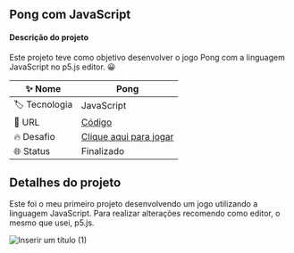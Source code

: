 ## Pong com JavaScript 

#### Descrição do projeto
Este projeto teve como objetivo desenvolver o jogo Pong com a linguagem JavaScript no p5.js editor. 😀


| :sparkles: Nome  | **Pong**
| ----------  | --- |
| :label: Tecnologia | JavaScript
| :rocket: URL       | [Código](https://github.com/adrianycmc/pongComJS)
| :fire: Desafio     | [Clique aqui para jogar](https://editor.p5js.org/adrianycmc/full/rheqsYKl6)
| 🌐 Status | Finalizado


## Detalhes do projeto

Este foi o meu primeiro projeto desenvolvendo um jogo utilizando a linguagem JavaScript.
Para realizar alterações recomendo como editor, o mesmo que usei, p5.js.

![Inserir um título (1)](https://user-images.githubusercontent.com/108768964/229606243-1764c8b8-1be6-419b-9617-e2b43b96a427.png)
